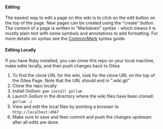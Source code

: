 #### Editing 
The easiest way to edit a page on this wiki is to click on the edit button on the top of the page. New pages can be created using the "create" button.  The content of a page is written in "Markdown" syntax - which means it is mostly plain text with some symbols and annotations to add formatting. For more details on syntax see the [CommonMark](https://commonmark.org/help/) syntax guide.

#### Editing Locally
If you have Ruby installed, you can clone this repo on your local machine, make edits locally, and then push changes back to Gitea.

1. To find the clone URL for the wiki, look for the clone URL on the top of the Gitea Page. Note that the URL should end in ".wiki.git"
2. Clone the repo locally
3. Install Gollum: ```gem install gollum```
4. Launch Gollum in the directory where the wiki files have been cloned: ```gollum ./```
5. View and edit the local files by pointing a browser to ```http://localhost:4567```
6. Make sure to save and then commit and push the changes upstream after all edits are done.